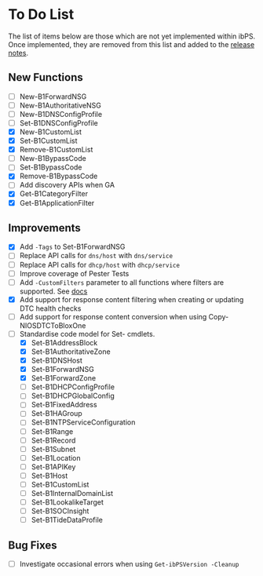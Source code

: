 # To Do List
The list of items below are those which are not yet implemented within ibPS. Once implemented, they are removed from this list and added to the [release notes](https://github.com/TehMuffinMoo/ibPS/blob/dev/RELEASE.md).

## New Functions
- [ ] New-B1ForwardNSG
- [ ] New-B1AuthoritativeNSG
- [ ] New-B1DNSConfigProfile
- [ ] Set-B1DNSConfigProfile
- [X] New-B1CustomList
- [X] Set-B1CustomList
- [X] Remove-B1CustomList
- [ ] New-B1BypassCode
- [ ] Set-B1BypassCode
- [X] Remove-B1BypassCode
- [ ] Add discovery APIs when GA
- [X] Get-B1CategoryFilter
- [X] Get-B1ApplicationFilter

## Improvements
- [X] Add `-Tags` to Set-B1ForwardNSG
- [ ] Replace API calls for `dns/host` with `dns/service`
- [ ] Replace API calls for `dhcp/host` with `dhcp/service`
- [ ] Improve coverage of Pester Tests
- [ ] Add `-CustomFilters` parameter to all functions where filters are supported. See [docs](https://ibps.readthedocs.io/en/dev/#-customfilters)
- [X] Add support for response content filtering when creating or updating DTC health checks
- [ ] Add support for response content conversion when using Copy-NIOSDTCToBloxOne
- [ ] Standardise code model for Set- cmdlets.
  - [X] Set-B1AddressBlock
  - [X] Set-B1AuthoritativeZone
  - [X] Set-B1DNSHost
  - [X] Set-B1ForwardNSG
  - [X] Set-B1ForwardZone
  - [ ] Set-B1DHCPConfigProfile
  - [ ] Set-B1DHCPGlobalConfig
  - [ ] Set-B1FixedAddress
  - [ ] Set-B1HAGroup
  - [ ] Set-B1NTPServiceConfiguration
  - [ ] Set-B1Range
  - [ ] Set-B1Record
  - [ ] Set-B1Subnet
  - [ ] Set-B1Location
  - [ ] Set-B1APIKey
  - [ ] Set-B1Host
  - [ ] Set-B1CustomList
  - [ ] Set-B1InternalDomainList
  - [ ] Set-B1LookalikeTarget
  - [ ] Set-B1SOCInsight
  - [ ] Set-B1TideDataProfile
## Bug Fixes
- [ ] Investigate occasional errors when using `Get-ibPSVersion -Cleanup`